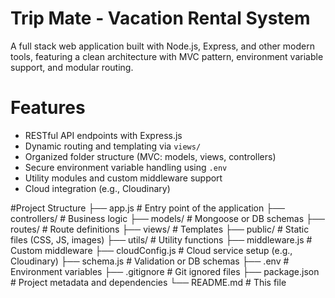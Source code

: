 # Trip Mate - Vacation Rental System
A full stack web application built with Node.js, Express, and other modern tools, featuring a clean architecture with MVC pattern, environment variable support, and modular routing.


# Features
- RESTful API endpoints with Express.js
- Dynamic routing and templating via `views/`
- Organized folder structure (MVC: models, views, controllers)
- Secure environment variable handling using `.env`
- Utility modules and custom middleware support
- Cloud integration (e.g., Cloudinary)


#Project Structure
├── app.js # Entry point of the application
├── controllers/ # Business logic
├── models/ # Mongoose or DB schemas
├── routes/ # Route definitions
├── views/ # Templates
├── public/ # Static files (CSS, JS, images)
├── utils/ # Utility functions
├── middleware.js # Custom middleware
├── cloudConfig.js # Cloud service setup (e.g., Cloudinary)
├── schema.js # Validation or DB schemas
├── .env # Environment variables
├── .gitignore # Git ignored files
├── package.json # Project metadata and dependencies
└── README.md # This file
